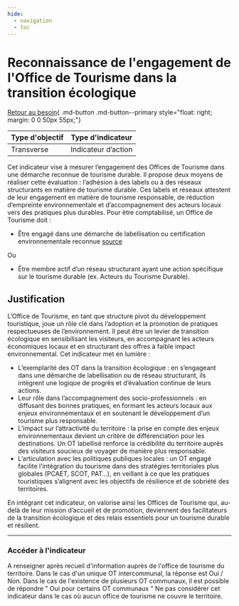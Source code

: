 ```yaml
---
hide:
  - navigation
  - toc
---
```


# Reconnaissance de l'engagement de l'Office de Tourisme dans la transition écologique

[Retour au besoin](https://konsilion.github.io/diag360/pages/besoins/be2){ .md-button .md-button--primary style="float: right; margin: 0 0 50px 55px;"}

|Type d'objectif|Type d'indicateur|
|--|--|
|Transverse|Indicateur d’action|

Cet  indicateur  vise  à  mesurer  l’engagement  des  Offices  de  Tourisme  dans  une démarche  reconnue  de  tourisme  durable.  Il  propose  deux  moyens  de  réaliser  cette évaluation  :   l’adhésion  à  des  labels  ou  à  des  réseaux  structurants  en  matière  de tourisme  durable.  Ces  labels  et réseaux attestent de leur engagement en matière de tourisme  responsable,  de  réduction  d’empreinte  environnementale  et d’accompagnement des acteurs locaux vers des pratiques plus durables. 
Pour être comptabilisé, un Office de Tourisme doit : 

* Être  engagé  dans  une  démarche  de  labellisation  ou  certification environnementale  reconnue  [source](https://www.tourisme-durable.org/wp-content/uploads/2025/02/20250204-guide-demarches-labellisation-durable-adntourisme-atd-v3-1.pdf) 

Ou

* Être  membre  actif  d’un  réseau  structurant  ayant  une  action spécifique sur le tourisme durable (ex. Acteurs du Tourisme Durable). 

## Justification

L’Office de Tourisme, en tant que structure pivot du développement touristique, joue un  rôle  clé  dans  l’adoption  et  la  promotion  de  pratiques  respectueuses  de l’environnement.  Il  peut  être  un  levier  de  transition  écologique  en  sensibilisant  les visiteurs,  en  accompagnant  les  acteurs  économiques  locaux  et  en  structurant  des offres à faible impact environnemental. Cet indicateur met en lumière : 
* L’exemplarité  des  OT  dans  la  transition  écologique  : en s’engageant dans une démarche  de  labellisation  ou  de  réseau  structurant,  ils intègrent une logique de progrès et d’évaluation continue de leurs actions. 
* Leur  rôle  dans  l’accompagnement  des  socio-professionnels  :  en diffusant des bonnes pratiques, en formant les acteurs locaux aux enjeux environnementaux et en soutenant le développement d’un tourisme plus responsable. 
* L’impact  sur  l’attractivité  du  territoire  :  la  prise  en  compte  des  enjeux environnementaux  devient un critère de différenciation pour les destinations. Un  OT  labellisé  renforce  la  crédibilité  du  territoire  auprès  des  visiteurs soucieux de voyager de manière plus responsable. 
* L’articulation  avec  les  politiques  publiques  locales  :  un  OT  engagé  facilite l’intégration du tourisme dans des stratégies territoriales plus globales (PCAET, SCOT, PAT…), en veillant à ce que les pratiques touristiques s’alignent avec les objectifs de résilience et de sobriété des territoires. 

En  intégrant  cet  indicateur,  on  valorise  ainsi  les  Offices  de  Tourisme  qui,  au-delà de leur  mission  d’accueil  et  de  promotion,  deviennent  des  facilitateurs  de  la  transition écologique et des relais essentiels pour un tourisme durable et résilient.

---

### Accéder à l'indicateur

A  renseigner  après  recueil  d'information  auprès de l'office de tourisme du territoire. 
Dans  le  cas  d'un unique OT intercommunal, la réponse est Oui / Non. Dans le cas de l'existence de plusieurs OT communaux, il est possible de répondre " Oui pour certains OT communaux "
Ne pas considérer cet indicateur dans le cas où aucun office de tourisme ne couvre le territoire. 
